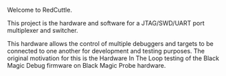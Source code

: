 Welcome to RedCuttle.

This project is the hardware and software for a JTAG/SWD/UART port multiplexer
and switcher.

This hardware allows the control of multiple debuggers and targets to be
connected to one another for development and testing purposes. The original
motivation for this is the Hardware In The Loop testing of the Black Magic
Debug firmware on Black Magic Probe hardware.

